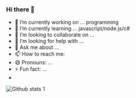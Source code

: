 ### Hi there 👋

- 🔭 I’m currently working on ... programming
- 🌱 I’m currently learning ... javascript/node.js/c#
- 👯 I’m looking to collaborate on ...
- 🤔 I’m looking for help with ...
- 💬 Ask me about ...
- 📫 How to reach me: 
- 😄 Pronouns: ...
- ⚡ Fun fact: ...
- 
![Github stats 1](https://github-readme-stats.vercel.app/api?melihAkn&show_icons=true&theme=gradient) 

